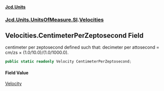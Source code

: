 #### [Jcd.Units](index 'index')
### [Jcd.Units.UnitsOfMeasure.SI](Jcd.Units.UnitsOfMeasure.SI 'Jcd.Units.UnitsOfMeasure.SI').[Velocities](Velocities 'Jcd.Units.UnitsOfMeasure.SI.Velocities')

## Velocities.CentimeterPerZeptosecond Field

centimeter per zeptosecond defined such that: decimeter per attosecond = cm/zs × (1.0/10.0)/(1.0/1000.0).

```csharp
public static readonly Velocity CentimeterPerZeptosecond;
```

#### Field Value
[Velocity](Velocity 'Jcd.Units.UnitTypes.Velocity')